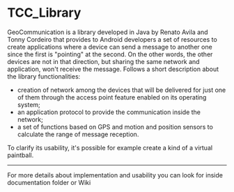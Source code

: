 # TCC_Library

GeoCommunication is a library developed in Java by Renato Avila and Tonny Cordeiro that provides to Android developers a set of resources to create applications where a device can send a message to another one since the first is "pointing" at the second. On the other words, the other devices are not in that direction, but sharing the same network and application, won't receive the message. 
Follows a short description about the library functionalities:
* creation of network among the devices that will be delivered for just one of them through the access point feature enabled on its operating system;
* an application protocol to provide the communication inside the network;
* a set of functions based on GPS and motion and position sensors to calculate the range of message reception.

To clarify its usability, it's possible for example create a kind of a virtual paintball.

-------------------------------------------------

For more details about implementation and usability you can look for inside documentation folder or Wiki
